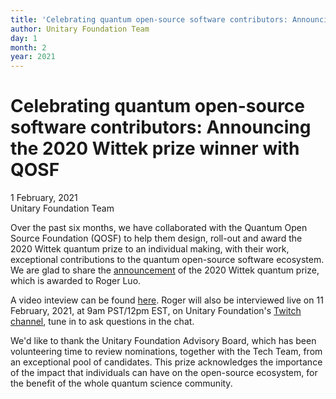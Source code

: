 ```yaml
---
title: 'Celebrating quantum open-source software contributors: Announcing the 2020 Wittek prize winner with QOSF'
author: Unitary Foundation Team
day: 1
month: 2
year: 2021
---
```


Celebrating quantum open-source software contributors: Announcing the 2020 Wittek prize winner with QOSF
========================================================================================================



1 February, 2021  
Unitary Foundation Team  


Over the past six months, we have collaborated with the Quantum Open Source Foundation (QOSF) to help them design, roll-out and award the 2020 Wittek quantum prize to an individual making, with their work, exceptional contributions to the quantum open-source software ecosystem. We are glad to share the [announcement](https://medium.com/qosf/announcing-the-winner-of-the-2020-wittek-quantum-prize-for-open-source-software-59e847b38d9b) of the 2020 Wittek quantum prize, which is awarded to Roger Luo.  

A video inteview can be found [here](https://www.youtube.com/watch?v=l-S2RfWoTr4). Roger will also be interviewed live on 11 February, 2021, at 9am PST/12pm EST, on Unitary Foundation's [Twitch channel](https://www.twitch.tv/unitaryfund), tune in to ask questions in the chat.  

We'd like to thank the Unitary Foundation Advisory Board, which has been volunteering time to review nominations, together with the Tech Team, from an exceptional pool of candidates. This prize acknowledges the importance of the impact that individuals can have on the open-source ecosystem, for the benefit of the whole quantum science community.
